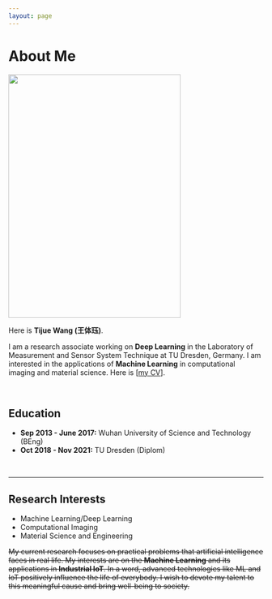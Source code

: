 ```yaml
---
layout: page
---
```


# About Me

<img src="https://louisnor.github.io/images/IMG_7398.JPG" class="floatpic" width="340" height="480">

Here is **Tijue Wang (王体珏)**.

I am a research associate working on **Deep Learning** in the Laboratory of Measurement and Sensor System Technique at TU Dresden, Germany. I am interested in the applications of **Machine Learning** in computational imaging and material science. Here is [[my CV](https://louisnor.github.io/file/CV_Wang_.pdf)].

<br>

## Education

- **Sep 2013 - June 2017:** Wuhan University of Science and Technology (BEng)
- **Oct 2018 - Nov 2021:** TU Dresden (Diplom)

<br>

---

## Research Interests

- Machine Learning/Deep Learning
- Computational Imaging
- Material Science and Engineering

~~My current research focuses on practical problems that artificial intelligence faces in real life. My interests are on the **Machine Learning** and its applications in **Industrial IoT**. In a word, advanced technologies like ML and IoT positively influence the life of everybody.  I wish to devote my talent to this meaningful cause and bring well-being to society.~~

<br>
